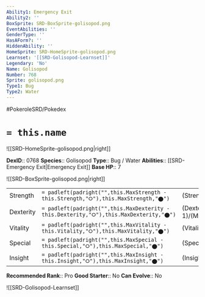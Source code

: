 ```yaml
---
Ability1: Emergency Exit
Ability2: ''
BoxSprite: SRD-BoxSprite-golisopod.png
EventAbilities: ''
GenderType: ''
HasAForm?: ''
HiddenAbility: ''
HomeSprite: SRD-HomeSprite-golisopod.png
Learnset: '[[SRD-Golisopod-Learnset]]'
Legendary: 'No'
Name: Golisopod
Number: 768
Sprite: golisopod.png
Type1: Bug
Type2: Water
---
```


#PokeroleSRD/Pokedex

# `= this.name`

![[SRD-HomeSprite-golisopod.png|right]]

**DexID**:: 0768
**Species**:: Golisopod
**Type**:: Bug / Water
**Abilities**:: [[SRD-Emergency Exit|Emergency Exit]]
**Base HP**:: 7

![[SRD-BoxSprite-golisopod.png|right]]

|           |                                                                                        |                                          |
| --------- | -------------------------------------------------------------------------------------- | ---------------------------------------- |
| Strength  | `= padleft(padright("",this.MaxStrength - this.Strength,"⭘"),this.MaxStrength,"⬤")`    | (Strength::3)/(MaxStrength::7)   |
| Dexterity | `= padleft(padright("",this.MaxDexterity - this.Dexterity,"⭘"),this.MaxDexterity,"⬤")` | (Dexterity:: 1)/(MaxDexterity::3) |
| Vitality  | `= padleft(padright("",this.MaxVitality - this.Vitality,"⭘"),this.MaxVitality,"⬤")`    | (Vitality::3)/(MaxVitality::7)   |
| Special   | `= padleft(padright("",this.MaxSpecial - this.Special,"⭘"),this.MaxSpecial,"⬤")`       | (Special::2)/(MaxSpecial::4)     |
| Insight   | `= padleft(padright("",this.MaxInsight - this.Insight,"⭘"),this.MaxInsight,"⬤")`       | (Insight::2)/(MaxInsight::5)     |

**Recommended Rank**:: Pro
**Good Starter**:: No
**Can Evolve**:: No

![[SRD-Golisopod-Learnset]]